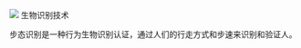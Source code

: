 
![](https://ars.els-cdn.com/content/image/1-s2.0-S1047320321000249-gr1.jpg)
生物识别技术

 步态识别是一种行为生物识别认证，通过人们的行走方式和步速来识别和验证人。